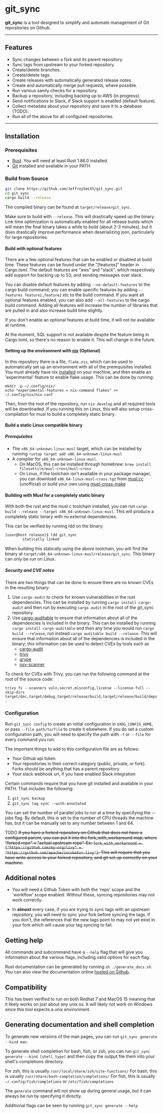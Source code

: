 # git_sync

**git_sync** is a tool designed to simplify and automate management of Git repositories on Github. 

---

## Features

- Sync changes between a fork and its parent repository.
- Sync tags from upstream to your forked repository.
- Create/delete branches.
- Create/delete tags.
- Create releases with automatically generated release notes.
- Create and automatically merge pull requests, where possible.
- Run various sanity checks for a repository.
- Backup a repository, including backing up to AWS (in progress).
- Send notifications to Slack, if Slack support is enabled (default feature).
- Collect metadata about your repository and save it to a database (TODO).
- Run all of the above for all configured repositories.

---

## Installation

### Prerequisites

- [Rust](https://www.rust-lang.org/tools/install). You will need at least Rust 1.86.0 installed.
- [Git](https://git-scm.com/) installed and available in your PATH

### Build from Source

```bash
git clone https://github.com/JeffreySmith/git_sync.git
cd git_sync
cargo build --release
```

The compiled binary can be found at `target/release/git_sync`.

Make sure to build with `--release`. This will drastically speed up the binary. Link time optimization is automatically enabled for all release builds which will mean the final binary takes a while to build (about 2-3 minutes), but it does drastically improve performance when deserializing json, particularly for large repositories.

#### Build with optional features
There are a few optional features that can be enabled or disabled at build time. These features can be found under the "[features]" header in Cargo.toml. The default features are "aws" and "slack", which respectively add support for backing up to S3, and sending messages over slack.

You can disable default features by adding `--no-default-features` to the cargo build command; you can enable specific features by adding `--features feature1,feature2` etc to the build command. If you want all optional features enabled, you can also add `--all-features` to the cargo build command. Adding all features will increase the number of libraries that are pulled in and also increase build time slightly.

If you don't enable an optional features at build time, it will not be available at runtime.

At the moment, SQL support is not available despite the feature being in Cargo.toml, so there's no reason to enable it. This will change in the future.

#### Setting up the environment with [nix](https://github.com/NixOS/nix) (Optional)
In this repository there is a file, `flake.nix`, which can be used to automatically set up an environment with all of the prerequisites installed. You must already have nix [installed](https://nix.dev/install-nix) on your machine, and then enable an 'experimental' feature to enable flake usage. This can be done by running:
```shell
mkdir -p ~/.config/nix/
echo "experimental-features = nix-command flakes" >> ~/.config/nix/nix.conf

```
Then, from the root of the repository, run `nix develop` and all required tools will be downloaded. If you running this on Linux, this will also setup cross-compilation for musl to build a completely static binary. 
#### Build a static Linux compatible binary

##### Prerequisites
- The `x86_64-unknown-linux-musl` target, which can be installed by running `rustup target add x86_64-unknown-linux-musl`
- A compiler for `x86_64-unknown-linux-musl`. 
  - On MacOS, this can be installed through homebrew: `brew install filosottile/musl-cross/musl-cross` 
  - On Linux, if the toolchain isn't available in your package manager, you can download `x86_64-linux-musl-cross.tgz` from [musl.cc](https://musl.cc/) (unofficial) or build your own using [musl-cross-make](https://github.com/richfelker/musl-cross-make/)

#### Building with Musl for a completely static binary
With both the rust and the musl c toolchain installed, you can run `cargo build --release --target x86_64-unknown-linux-musl`. This will produce a completely static binary with no external dependencies. 

This can be verified by running ldd on the binary:
```bash
[user@host release]$ ldd git_sync
        statically linked
```
When building this statically using the above toolchain, you will find the binary at `target/x86_64-unknown-linux-musl/release/git_sync`. This binary can only be run on Linux.

##### Security and CVE notes
There are two things that can be done to ensure there are no known CVEs in the resulting binary:

1. Use `cargo-audit` to check for known vulnerabilities in the rust dependencies. This can be installed by running `cargo install cargo-audit` and then run by executing `cargo audit` in the root of the git_sync repository.
2. Use [cargo-auditable](https://github.com/rust-secure-code/cargo-auditable) to ensure that information about all of the dependencies is included in the binary. This can be installed by running `cargo install cargo-auditable` and then any time you would run `cargo build --release`, run instead `cargo auditable build --release`. This will ensure that information about all of the dependencies is included in the binary; this information can be used to detect CVEs by tools such as
    - [cargo-audit](https://crates.io/crates/cargo-audit)
    - [trivy](https://github.com/aquasecurity/trivy)
    - [grype](https://github.com/anchore/grype)
    - [osv-scanner](https://github.com/google/osv-scanner/)

To check for CVEs with Trivy, you can run the following command at the root of the source code:
```shell
trivy fs --scanners vuln,secret,misconfig,license --license-full --skip-dirs target/doc,target/debug,target/release/build,target/release/build/deps .
```

### Configuration
Run `git_sync config` to create an initial configuration in `$XDG_CONFIG_HOME`, or pass `--file path/to/file` to create it elsewhere. If you do set a custom configuration path, you will need to specify the path with `-f` or `--file` for every command you run.

The important things to add to this configuration file are as follows:

- Your Github api token
- Your repositories in their correct category (public, private, or fork). Forks should be anything that has a parent repository
- Your slack webhook url, if you have enabled Slack integration

Certain commands require that you have git installed and available in your PATH.
That includes the following:
1. `git_sync backup`
2. `git_sync tag sync --with-annotated`

You can set the number of parallel jobs to run at a time by specifying the --jobs flag. By default, this is set to the number of CPU threads the machine has, but it can be manually set to any number between 1 and 64. 

TODO
~~If you have a forked repository on Github that does not have a configured parent, you can put it into the fork_with_workaround map, where "forked repo" = "actual upstream repo". Ex: `fork_with_workaround = {"https://github.com/my-org/livy" = "https://github.com/apache/incubator-livy"}`. This will require that you have write access to your forked repository, and git set up correctly on your machine.~~

## Additional notes
- You will need a Github Token with both the 'repo' scope and the 'workflow' scope enabled. Without these, syncing repositories may not work correctly.

- In **almost** every case, if you are trying to sync tags with an upstream repository, you will need to sync your fork before syncing the tags. If you don't, the references that the new tags point to may not yet exist in your fork which will cause your tag syncing to fail.

## Getting help
All commands and subcommand have a `--help` flag that will give you information about the various flags, including valid options for each flag.

Rust documentation can be generated by running `sh ./generate_docs.sh`. You can also view the documentation online [hosted on Github](https://jeffreysmith.github.io/git_sync/git_sync/).

## Compatibility
This has been verified to run on both Redhat 7 and MacOS 15 meaning that it likely works on just about any unix os. It will likely not work on Windows since this tool expects a unix environment.

## Generating documentation and shell completion
To generate new versions of the man pages, you can run `git_sync generate --kind man`.

To generate shell completion for bash, fish, or zsh, you can run `git_sync generate --kind [shell_type]` and then copy the output file them into your shell's completions directory.

For zsh, this is usually `/usr/local/share/zsh/site-functions/`
For bash, this is usually `/usr/share/bash-completion/completions/`
For fish, this is usually `~/.config/fish/completions` or `/etc/fish/completions`

The `generate` command will not show up during general usage, but it can always be run by specifying it directly.

Additional flags can be seen by running `git_sync generate --help`
